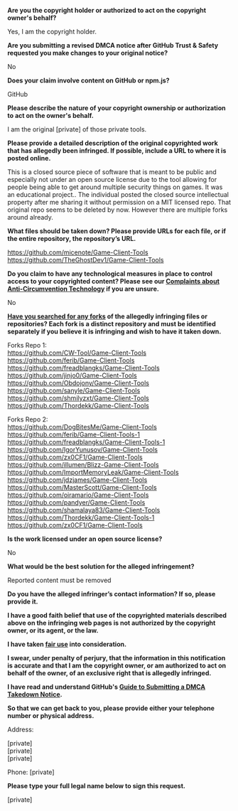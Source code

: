 **Are you the copyright holder or authorized to act on the copyright owner's behalf?**

Yes, I am the copyright holder.

**Are you submitting a revised DMCA notice after GitHub Trust & Safety requested you make changes to your original notice?**

No

**Does your claim involve content on GitHub or npm.js?**

GitHub

**Please describe the nature of your copyright ownership or authorization to act on the owner's behalf.**

I am the original [private] of those private tools.

**Please provide a detailed description of the original copyrighted work that has allegedly been infringed. If possible, include a URL to where it is posted online.**

This is a closed source piece of software that is meant to be public and especially not under an open source license due to the tool allowing for people being able to get around multiple security things on games. It was an educational project.. The individual posted the closed source intellectual property after me sharing it without permission on a MIT licensed repo. That original repo seems to be deleted by now. However there are multiple forks around already.

**What files should be taken down? Please provide URLs for each file, or if the entire repository, the repository’s URL.**

https://github.com/micenote/Game-Client-Tools  
https://github.com/TheGhostDev1/Game-Client-Tools

**Do you claim to have any technological measures in place to control access to your copyrighted content? Please see our <a href="https://docs.github.com/articles/guide-to-submitting-a-dmca-takedown-notice#complaints-about-anti-circumvention-technology">Complaints about Anti-Circumvention Technology</a> if you are unsure.**

No

**<a href="https://docs.github.com/articles/dmca-takedown-policy#b-what-about-forks-or-whats-a-fork">Have you searched for any forks</a> of the allegedly infringing files or repositories? Each fork is a distinct repository and must be identified separately if you believe it is infringing and wish to have it taken down.**

Forks Repo 1:  
https://github.com/CW-Tool/Game-Client-Tools  
https://github.com/ferib/Game-Client-Tools  
https://github.com/freadblangks/Game-Client-Tools  
https://github.com/jinjo0/Game-Client-Tools  
https://github.com/Obdojony/Game-Client-Tools  
https://github.com/sanyle/Game-Client-Tools  
https://github.com/shmilyzxt/Game-Client-Tools  
https://github.com/Thordekk/Game-Client-Tools  

Forks Repo 2:  
https://github.com/DogBitesMe/Game-Client-Tools  
https://github.com/ferib/Game-Client-Tools-1  
https://github.com/freadblangks/Game-Client-Tools-1  
https://github.com/IgorYunusov/Game-Client-Tools  
https://github.com/zx0CF1/Game-Client-Tools  
https://github.com/illumen/Blizz-Game-Client-Tools  
https://github.com/ImportMemoryLeak/Game-Client-Tools  
https://github.com/jdzjames/Game-Client-Tools  
https://github.com/MasterScott/Game-Client-Tools  
https://github.com/oiramario/Game-Client-Tools  
https://github.com/pandyer/Game-Client-Tools  
https://github.com/shamalaya83/Game-Client-Tools  
https://github.com/Thordekk/Game-Client-Tools-1  
https://github.com/zx0CF1/Game-Client-Tools  

**Is the work licensed under an open source license?**

No

**What would be the best solution for the alleged infringement?**

Reported content must be removed

**Do you have the alleged infringer’s contact information? If so, please provide it.**

**I have a good faith belief that use of the copyrighted materials described above on the infringing web pages is not authorized by the copyright owner, or its agent, or the law.**

**I have taken <a href="https://www.lumendatabase.org/topics/22">fair use</a> into consideration.**

**I swear, under penalty of perjury, that the information in this notification is accurate and that I am the copyright owner, or am authorized to act on behalf of the owner, of an exclusive right that is allegedly infringed.**

**I have read and understand GitHub's <a href="https://docs.github.com/articles/guide-to-submitting-a-dmca-takedown-notice/">Guide to Submitting a DMCA Takedown Notice</a>.**

**So that we can get back to you, please provide either your telephone number or physical address.**

Address:

[private]  
[private]  
[private]  

Phone: [private]  

**Please type your full legal name below to sign this request.**

[private]  
